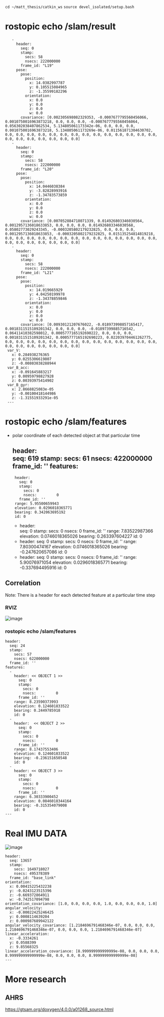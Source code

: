  `cd ~/matt_thesis/catkin_ws`
 `source devel_isolated/setup.bash`
 
 
 
 # rostopic echo /slam/result

       - 
         header: 
           seq: 0
           stamp: 
             secs: 58
             nsecs: 222000000
           frame_id: "L19"
         pose: 
           pose: 
             position: 
               x: 14.0382997787
               y: 0.105515084965
               z: -1.35599182296
             orientation: 
               x: 0.0
               y: 0.0
               z: 0.0
               w: 0.0
           covariance: [0.002305698082329353, -0.0007677795560456066, 0.0010750016963873218, 0.0, 0.0, 0.0, -0.0007677795560456064, 0.056302038407862534, 5.134805061173342e-06, 0.0, 0.0, 0.0, 0.0010750016963873218, 5.134805061173269e-06, 0.011561871304630702, 0.0, 0.0, 0.0, 0.0, 0.0, 0.0, 0.0, 0.0, 0.0, 0.0, 0.0, 0.0, 0.0, 0.0, 0.0, 0.0, 0.0, 0.0, 0.0, 0.0, 0.0]
       - 
         header: 
           seq: 0
           stamp: 
             secs: 58
             nsecs: 222000000
           frame_id: "L20"
         pose: 
           pose: 
             position: 
               x: 14.0446038384
               y: -3.82828993916
               z: -1.34783573859
             orientation: 
               x: 0.0
               y: 0.0
               z: 0.0
               w: 0.0
           covariance: [0.007052884718071339, 0.014926803346030564, 0.0012957136018633853, 0.0, 0.0, 0.0, 0.014926803346030568, 0.05802773029243345, -0.0003205802179232825, 0.0, 0.0, 0.0, 0.0012957136018633853, -0.0003205802179232825, 0.015135254814819218, 0.0, 0.0, 0.0, 0.0, 0.0, 0.0, 0.0, 0.0, 0.0, 0.0, 0.0, 0.0, 0.0, 0.0, 0.0, 0.0, 0.0, 0.0, 0.0, 0.0, 0.0]
       - 
         header: 
           seq: 0
           stamp: 
             secs: 58
             nsecs: 222000000
           frame_id: "L21"
         pose: 
           pose: 
             position: 
               x: 14.019665929
               y: 4.04250199978
               z: -1.34378859846
             orientation: 
               x: 0.0
               y: 0.0
               z: 0.0
               w: 0.0
           covariance: [0.00930121207676022, -0.018973998857165417, 0.0018311515109201342, 0.0, 0.0, 0.0, -0.01897399885716542, 0.06411410382598012, 0.0005777165192690222, 0.0, 0.0, 0.0, 0.0018311515109201342, 0.0005777165192690223, 0.022039704461262775, 0.0, 0.0, 0.0, 0.0, 0.0, 0.0, 0.0, 0.0, 0.0, 0.0, 0.0, 0.0, 0.0, 0.0, 0.0, 0.0, 0.0, 0.0, 0.0, 0.0, 0.0]
     var_V: 
       x: 0.284938276365
       y: 0.0255306619807
       z: -0.00803038288944
     var_B_acc: 
       x: -0.091645883217
       y: 0.00959798827928
       z: 0.00393975414902
     var_B_gyr: 
       x: 2.8668825083e-05
       y: -0.00100418144986
       z: -1.31551933291e-05
     ---
# rostopic echo /slam/features
 - polar coordinate of each detected object at that particular time 

    header:  
      seq: 619
      stamp: 
        secs: 61
        nsecs: 422000000
      frame_id: ''
    features: 
      -  
        header:  
          seq: 0
          stamp: 
            secs: 0
            nsecs:         0
          frame_id: ''
        range: 5.95500659943
        elevation: 0.0296018365771
        bearing: 0.342063695192
        id: 0
      -  
        header:  
          seq: 0
          stamp: 
            secs: 0
            nsecs:         0
          frame_id: ''
        range: 7.83522987366
        elevation: 0.0746018365026
        bearing: 0.263397604227
        id: 0
      -   
        header: 
          seq: 0
          stamp: 
            secs: 0
            nsecs:         0
          frame_id: ''
        range: 7.80300474167
        elevation: 0.0746018365026
        bearing: -0.247620657086
        id: 0
      -   
        header: 
          seq: 0
          stamp: 
            secs: 0
            nsecs:         0
          frame_id: ''
        range: 5.90076971054
        elevation: 0.0296018365771
        bearing: -0.337694495916
        id: 0

## Correlation
Note: There is a header for each detected feature at a particular time step  

### RVIZ
![image](https://user-images.githubusercontent.com/85168871/171074917-7511ef50-72f3-4c7d-b241-632e84e59489.png)
  
### rostopic echo /slam/features   
    header: 
      seq: 24
      stamp: 
        secs: 57
        nsecs: 622000000
      frame_id: ''
    features: 
      -   
        header: << OBJECT 1 >>
          seq: 0
          stamp: 
            secs: 0
            nsecs:         0
          frame_id: ''
        range: 8.23590373993
        elevation: 0.124601833522
        bearing: 0.2449785918
        id: 0
      -   
        header:  << OBJECT 2 >>
          seq: 0
          stamp: 
            secs: 0
            nsecs:         0
          frame_id: ''
        range: 8.17437553406
        elevation: 0.124601833522
        bearing: -0.236151650548
        id: 0
      - 
        header: << OBJECT 3 >>
          seq: 0
          stamp: 
            secs: 0
            nsecs:         0
          frame_id: ''
        range: 6.30333900452
        elevation: 0.0846018344164
        bearing: -0.315354079008
        id: 0
    ---
# Real IMU DATA  
![image](https://user-images.githubusercontent.com/85168871/172029735-158b9689-2d15-4b7c-bb17-2cb95977a47d.png)  
  
    header: 
      seq: 13657
      stamp: 
        secs: 1649718027
        nsecs: 495378389
      frame_id: "base_link"
    orientation: 
      x: 0.00415225432238
      y: -0.0243123515396
      z: -0.669372864911
      w: -0.742517094798
    orientation_covariance: [1.0, 0.0, 0.0, 0.0, 1.0, 0.0, 0.0, 0.0, 1.0]
    angular_velocity: 
      x: -0.00022425246425
      y: 0.0008114639204
      z: 0.000987689942122
    angular_velocity_covariance: [1.2184696791468346e-07, 0.0, 0.0, 0.0, 1.2184696791468346e-07, 0.0, 0.0, 0.0, 1.2184696791468346e-07]
    linear_acceleration: 
      x: -0.3334261
      y: 0.0588399
      z: 9.85568325
    linear_acceleration_covariance: [8.999999999999999e-08, 0.0, 0.0, 0.0, 8.999999999999999e-08, 0.0, 0.0, 0.0, 8.999999999999999e-08]
    ---
  
# More research
## AHRS
https://gtsam.org/doxygen/4.0.0/a01268_source.html
